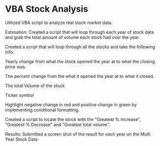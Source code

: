# VBA Stock Analysis
Utilized VBA script to analyze real stock market data.

Estimation:
Created a script that will loop through each year of stock data and grab the total amount of volume each stock had over the year.

Created a script that will loop through all the stocks and take the following info:

Yearly change from what the stock opened the year at to what the closing price was.

The percent change from the what it opened the year at to what it closed.

The total Volume of the stock

Ticker symbol

Highlight negative change in red and positive change in green by implementing conditional formatting.

Created a script to locate the stock with the "Greatest % increase", "Greatest % Decrease" and "Greatest total volume".

Results:
Submitted a screen shot of the result for each year on the Multi Year Stock Data.
